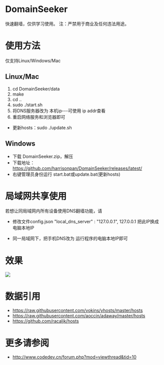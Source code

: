 
# DomainSeeker

快速翻墙，仅供学习使用。
注：严禁用于商业及任何违法用途。

# 使用方法

仅支持Linux/Windows/Mac

## Linux/Mac

1. cd DomainSeeker/data
2. make
3. cd ..
4. sudo ./start.sh 
5. 将DNS服务器改为 本机ip---可使用 ip addr查看
6. 重启网络服务和浏览器即可

* 更新hosts：sudo ./update.sh

## Windows

* 下载 DomainSeeker.zip，解压
* 下载地址：https://github.com/harrisonpan/DomainSeeker/releases/latest/
* 右键管理员身份运行 start.bat或update.bat(更新hosts)


# 局域网共享使用

若想让同局域网内所有设备使用DNS翻墙功能，请

* 修改文件config.json
 "local_dns_server" : "127.0.0.1",
 127.0.0.1 把此IP换成 电脑本地IP

* 同一局域网下，把手机DNS改为 运行程序的电脑本地IP即可

# 效果
![](http://www.codedev.cn/data/attachment/forum/201704/22/104649r8gr6gqwl4q7g683.png)


# 数据引用

  * https://raw.githubusercontent.com/vokins/yhosts/master/hosts
  * https://raw.githubusercontent.com/aoccin/adaway/master/hosts
  * https://github.com/racaljk/hosts


# 更多请参阅

  * http://www.codedev.cn/forum.php?mod=viewthread&tid=10
